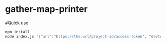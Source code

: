 # gather-map-printer




#Quick use
```bash
npm install
node index.js '{"url":"https://the.url/project-id/access-token", "devtools":true, "w":512, "h":256, "out":"_map.png"}'

```